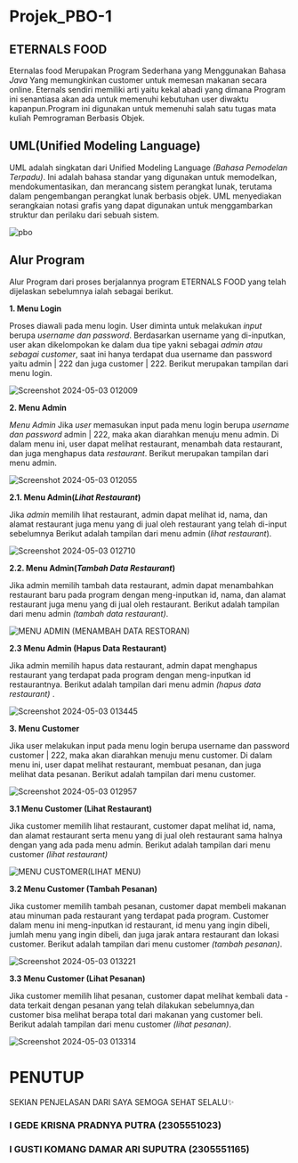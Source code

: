 # Projek_PBO-1
## ETERNALS FOOD
Eternalas food Merupakan Program Sederhana yang Menggunakan Bahasa *Java* Yang memungkinkan customer untuk memesan makanan secara online. Eternals sendiri memiliki arti yaitu kekal abadi yang dimana Program ini senantiasa akan ada untuk memenuhi kebutuhan user diwaktu kapanpun.Program ini digunakan untuk memenuhi salah satu tugas mata kuliah Pemrograman Berbasis Objek.

## UML(Unified Modeling Language)
UML adalah singkatan dari Unified Modeling Language *(Bahasa Pemodelan Terpadu)*. Ini adalah bahasa standar yang digunakan untuk memodelkan, mendokumentasikan, dan merancang sistem perangkat lunak, terutama dalam pengembangan perangkat lunak berbasis objek. UML menyediakan serangkaian notasi grafis yang dapat digunakan untuk menggambarkan struktur dan perilaku dari sebuah sistem.

![pbo](https://github.com/Krisnaputra05/Project_PBO-1/assets/147183291/fbc6b1f8-f59e-4ee9-96e7-ed980abccb3a)

## Alur Program
Alur Program dari proses berjalannya program ETERNALS FOOD   yang telah dijelaskan sebelumnya ialah sebagai berikut.

**1. Menu Login** 

Proses diawali pada menu login. User diminta untuk melakukan *input* berupa *username dan password*. Berdasarkan username yang di-inputkan, user akan dikelompokan ke dalam dua tipe yakni sebagai *admin atau sebagai customer*, saat ini hanya terdapat dua username dan password yaitu  admin | 222  dan juga customer | 222. 
Berikut merupakan tampilan dari menu login.

![Screenshot 2024-05-03 012009](https://github.com/Krisnaputra05/Project_PBO-1/assets/147183291/c3ba52a1-26bf-4bae-b470-15bc75369a62)

**2. Menu Admin** 

*Menu Admin* Jika *user* memasukan input pada menu login berupa *username dan password* admin | 222, maka akan diarahkan menuju menu admin. Di dalam menu ini, user dapat melihat restaurant, menambah data restaurant, dan juga menghapus data *restaurant*. Berikut merupakan tampilan dari menu admin.

![Screenshot 2024-05-03 012055](https://github.com/Krisnaputra05/Project_PBO-1/assets/147183291/6fab2ea8-15ef-461e-8ab8-57a34597bb9e)

**2.1. Menu Admin(*Lihat Restaurant*)** 

Jika *admin* memilih lihat restaurant, admin dapat melihat id, nama, dan alamat restaurant juga menu yang di jual oleh restaurant yang telah di-input sebelumnya Berikut adalah tampilan dari menu admin (*lihat restaurant*).

![Screenshot 2024-05-03 012710](https://github.com/Krisnaputra05/Project_PBO-1/assets/147183291/83905c3e-6739-4073-b480-ecb81e01a20f)

**2.2. Menu Admin(*Tambah Data Restaurant*)** 

Jika admin memilih tambah data restaurant, admin dapat menambahkan restaurant baru pada program dengan meng-inputkan id, nama, dan alamat restaurant juga menu yang di jual oleh restaurant. Berikut adalah tampilan dari menu admin *(tambah data restaurant)*.

![MENU ADMIN (MENAMBAH DATA RESTORAN)](https://github.com/Krisnaputra05/Project_PBO-1/assets/147183291/ccb73d4e-3ef3-463c-872d-1c136de33586)

**2.3 Menu Admin (Hapus Data Restaurant)** 

Jika admin memilih hapus data restaurant, admin dapat menghapus restaurant yang terdapat pada program dengan meng-inputkan id restaurantnya. Berikut adalah tampilan dari menu admin *(hapus data restaurant)*
.

![Screenshot 2024-05-03 013445](https://github.com/Krisnaputra05/Project_PBO-1/assets/147183291/b6203955-1468-417b-8066-03c85805f322)

**3. Menu Customer**

Jika user melakukan input pada menu login berupa username dan password customer | 222, maka akan diarahkan menuju menu customer. Di dalam menu ini, user dapat melihat restaurant, membuat pesanan, dan juga melihat data pesanan. Berikut adalah tampilan dari menu customer.

![Screenshot 2024-05-03 012957](https://github.com/Krisnaputra05/Project_PBO-1/assets/147183291/ab9f3e63-fbed-4076-a36a-ad4d5f75234c)

**3.1 Menu Customer (Lihat Restaurant)**

Jika customer memilih lihat restaurant, customer dapat melihat id, nama, dan alamat restaurant serta menu yang di jual oleh restaurant sama halnya dengan yang ada pada menu admin. Berikut adalah tampilan dari menu customer *(lihat restaurant)*

![MENU CUSTOMER(LIHAT MENU)](https://github.com/Krisnaputra05/Project_PBO-1/assets/147183291/6b6ab003-b7b1-42f9-b889-0a5238408ca2)

**3.2 Menu Customer (Tambah Pesanan)**

Jika customer memilih tambah pesanan, customer dapat membeli makanan atau minuman pada restaurant yang terdapat pada program. Customer dalam menu ini meng-inputkan id restaurant, id menu yang ingin dibeli, jumlah menu yang ingin dibeli, dan juga jarak antara restaurant dan lokasi customer. Berikut adalah tampilan dari menu customer *(tambah pesanan)*.

![Screenshot 2024-05-03 013221](https://github.com/Krisnaputra05/Project_PBO-1/assets/147183291/171599a1-804a-43d4-adc7-53066cf15602)

**3.3 Menu Customer (Lihat Pesanan)** 

Jika customer memilih lihat pesanan, customer dapat melihat kembali data - data terkait dengan pesanan yang telah dilakukan sebelumnya,dan customer bisa melihat berapa total dari makanan yang customer beli. Berikut adalah tampilan dari menu customer *(lihat pesanan)*.

![Screenshot 2024-05-03 013314](https://github.com/Krisnaputra05/Project_PBO-1/assets/147183291/e99c2560-5e47-4e9b-8b4e-cce487fa6826)


# PENUTUP
SEKIAN PENJELASAN DARI SAYA SEMOGA SEHAT SELALU✨

### I GEDE KRISNA PRADNYA PUTRA (2305551023)
### I GUSTI KOMANG DAMAR ARI SUPUTRA (2305551165)




